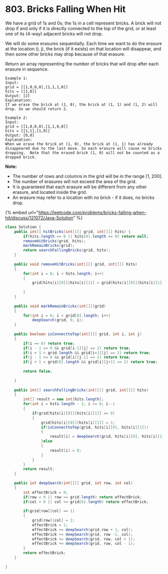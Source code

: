 # 803. Bricks Falling When Hit



We have a grid of 1s and 0s; the 1s in a cell represent bricks.  A brick will not drop if and only if it is directly connected to the top of the grid, or at least one of its \(4-way\) adjacent bricks will not drop.

We will do some erasures sequentially. Each time we want to do the erasure at the location \(i, j\), the brick \(if it exists\) on that location will disappear, and then some other bricks may drop because of that erasure.

Return an array representing the number of bricks that will drop after each erasure in sequence.

```text
Example 1:
Input: 
grid = [[1,0,0,0],[1,1,1,0]]
hits = [[1,0]]
Output: [2]
Explanation: 
If we erase the brick at (1, 0), the brick at (1, 1) and (1, 2) will drop. So we should return 2.
```

```text
Example 2:
Input: 
grid = [[1,0,0,0],[1,1,0,0]]
hits = [[1,1],[1,0]]
Output: [0,0]
Explanation: 
When we erase the brick at (1, 0), the brick at (1, 1) has already disappeared due to the last move. So each erasure will cause no bricks dropping.  Note that the erased brick (1, 0) will not be counted as a dropped brick.
```

**Note:**

* The number of rows and columns in the grid will be in the range \[1, 200\].
* The number of erasures will not exceed the area of the grid.
* It is guaranteed that each erasure will be different from any other erasure, and located inside the grid.
* An erasure may refer to a location with no brick - if it does, no bricks drop.

{% embed url="https://leetcode.com/problems/bricks-falling-when-hit/discuss/121072/Java-Solution" %}

```java
class Solution {
    public int[] hitBricks(int[][] grid, int[][] hits) {
        if(hits.length == 0 || hits[0].length == 0) return null;
        removeHitBricks(grid, hits);
        markRemainBricks(grid);
        return searchFallingBricks(grid, hits);
    }
    
    public void removeHitBricks(int[][] grid, int[][] hits)
    {
        for(int i = 0; i < hits.length; i++)
        {
            grid[hits[i][0]][hits[i][1]] = grid[hits[i][0]][hits[i][1]] - 1;
            
        }
    }
    
    public void markRemainBricks(int[][]grid)
    {
        for(int i = 0; i < grid[0].length; i++)
            deepSearch(grid, 0, i);
    }
    
    public boolean isConnecttoTop(int[][] grid, int i, int j)
    {
        if(i == 0) return true;
        if(i - 1 >= 0 && grid[i-1][j] == 2) return true;
        if(i + 1 < grid.length && grid[i+1][j] == 2) return true;
        if(j - 1 >= 0 && grid[i][j-1] == 2) return true;
        if(j + 1 < grid[0].length && grid[i][j+1] == 2) return true;
        
        return false;
        
    }
    
    public int[] searchFallingBricks(int[][] grid, int[][] hits)
    {
        int[] result = new int[hits.length];
        for(int i = hits.length - 1; i >= 0; i--)
        {
            if(grid[hits[i][0]][hits[i][1]] == 0)
            {
                grid[hits[i][0]][hits[i][1]] = 1;
                if(isConnecttoTop(grid, hits[i][0], hits[i][1]))
                {
                    result[i] = deepSearch(grid, hits[i][0], hits[i][1]) - 1;
                }else
                {
                    result[i] = 0;
                }
            }
        }
        return result;
    }
    
    public int deepSearch(int[][] grid, int row, int col)
    {
        int effectBrick = 0;
        if(row < 0 || row >= grid.length) return effectBrick;
        if(col < 0 || col >= grid[0].length) return effectBrick;
        
        if(grid[row][col] == 1)
        {
            grid[row][col] = 2;
            effectBrick = 1;
            effectBrick += deepSearch(grid,row + 1, col);
            effectBrick += deepSearch(grid, row -1, col);
            effectBrick += deepSearch(grid, row, col + 1);
            effectBrick += deepSearch(grid, row, col - 1);
        }
        return effectBrick;
    }
    
}
```


